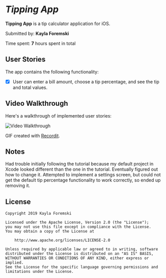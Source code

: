 # *Tipping App*

**Tipping App** is a tip calculator application for iOS.

Submitted by: **Kayla Foremski**

Time spent: **7** hours spent in total

## User Stories

The app contains the following functionality:

* [X] User can enter a bill amount, choose a tip percentage, and see the tip and total values.


## Video Walkthrough 

Here's a walkthrough of implemented user stories:

<img src='http://g.recordit.co/Xipd1dCMYC.gif' title='Video Walkthrough' width='' alt='Video Walkthrough' />

GIF created with [Recordit](https://recordit.co).

## Notes

Had trouble initially following the tutorial because my default project in Xcode looked different than the one in the tutorial. Eventually figured out how to change it. Attempted to implement a settings screen, but could not get the default
tip percentage functionality to work correctly, so ended up removing it.

## License

    Copyright 2019 Kayla Foremski

    Licensed under the Apache License, Version 2.0 (the "License");
    you may not use this file except in compliance with the License.
    You may obtain a copy of the License at

        http://www.apache.org/licenses/LICENSE-2.0

    Unless required by applicable law or agreed to in writing, software
    distributed under the License is distributed on an "AS IS" BASIS,
    WITHOUT WARRANTIES OR CONDITIONS OF ANY KIND, either express or implied.
    See the License for the specific language governing permissions and
    limitations under the License.
